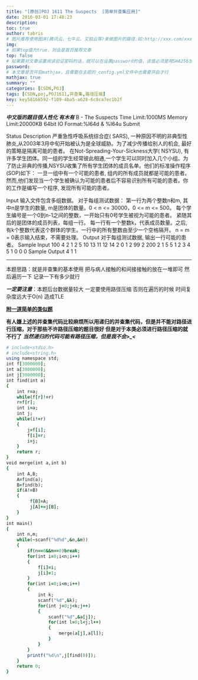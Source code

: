 ```yaml
---
title: "[原创]POJ 1611 The Suspects  [简单并查集应用]"
date: 2016-03-01 17:48:23
description:
toc: true
author: tabris
# 图片推荐使用图床(腾讯云、七牛云、又拍云等)来做图片的路径.如:http://xxx.com/xxx.jpg
img:
# 如果top值为true，则会是首页推荐文章
top: false
# 如果要对文章设置阅读验证密码的话，就可以在设置password的值，该值必须是用SHA256加密后的密码，防止被他人识破
password:
# 本文章是否开启mathjax，且需要在主题的_config.yml文件中也需要开启才行
mathjax: true
summary: ""
categories: [CSDN,POJ]
tags: [CSDN,poj,POJ1611,并查集,路径压缩]
key: key58166592-f109-4ba5-a628-6c8ca7ec1b2f
---
```


***中文版的题目很人性化 有木有***
B - The Suspects
Time Limit:1000MS     Memory Limit:20000KB     64bit IO Format:%I64d & %I64u
Submit

Status
Description
严重急性呼吸系统综合症( SARS), 一种原因不明的非典型性肺炎,从2003年3月中旬开始被认为是全球威胁。为了减少传播给别人的机会, 最好的策略是隔离可能的患者。
在Not-Spreading-Your-Sickness大学( NSYSU), 有许多学生团体。同一组的学生经常彼此相通,一个学生可以同时加入几个小组。为了防止非典的传播,NSYSU收集了所有学生团体的成员名单。他们的标准操作程序(SOP)如下：
一旦一组中有一个可能的患者, 组内的所有成员就都是可能的患者。
然而,他们发现当一个学生被确认为可能的患者后不容易识别所有可能的患者。你的工作是编写一个程序, 发现所有可能的患者。

Input
输入文件包含多组数据。
对于每组测试数据：
第一行为两个整数n和m, 其中n是学生的数量, m是团体的数量。0 < n <= 30000，0 <= m <= 500。
每个学生编号是一个0到n-1之间的整数，一开始只有0号学生被视为可能的患者。
紧随其后的是团体的成员列表，每组一行。
每一行有一个整数k，代表成员数量。之后,有k个整数代表这个群体的学生。一行中的所有整数由至少一个空格隔开。
n = m = 0表示输入结束，不需要处理。
Output
对于每组测试数据, 输出一行可能的患者。
Sample Input
100 4
2 1 2
5 10 13 11 12 14
2 0 1
2 99 2
200 2
1 5
5 1 2 3 4 5
1 0
0 0
Sample Output
4
1
1

-------
本题思路：就是并查集的基本使用  把与病人接触的和间接接触的放在一堆即可  然后遍历一下 记录一下有多少就行

***一定要注意***：本题后台数据量较大 一定要使用路径压缩 否则在遍历的时候 时间复杂度远大于O(n) 造成TLE

[**附一道简单的类似题**](http://acm.hrbust.edu.cn/index.php?m=ProblemSet&a=showProblem&problem_id=1073)

**有人嫌上述的并查集代码比较麻烦所以用递归的并查集代码，但是并不能对路径进行压缩，对于那些不许路径压缩的题目很好 但是对于本类必须进行路径压缩的就不行了**
***当然递归的代码可能有路径压缩，但是我不会>_<***
```ruby
# include<stdio.h>
# include<string.h>
using namespace std;
int f[3000000];
int a[3000000];
int j[3000000];
int find(int a)
{
    int r=a;
    while(f[r]!=r)
    r=f[r];
    int i=a;
    int j;
    while(i!=r)
    {
        j=f[i];
        f[i]=r;
        i=j;
    }
    return r;
}
void merge(int a,int b)
{
    int A,B;
    A=find(a);
    B=find(b);
    if(A!=B)
    {
         f[B]=A;
         j[A]+=j[B];
    }
}
int main()
{
    int n,m;
    while(~scanf("%d%d",&n,&m))
    {
        if(n==0&&m==0)break;
        for(int i=0;i<n;i++)
        {
            f[i]=i;
            j[i]=1;
        }
        for(int i=0;i<m;i++)
        {
            int k;
            scanf("%d",&k);
            for(int j=0;j<k;j++)
            {
                scanf("%d",&a[j]);
                for(int l=0;l<j;l++)
                {
                    merge(a[j],a[l]);
                }
            }
        }
        printf("%d\n",j[find(0)]);
    }
    return 0;
}
```
